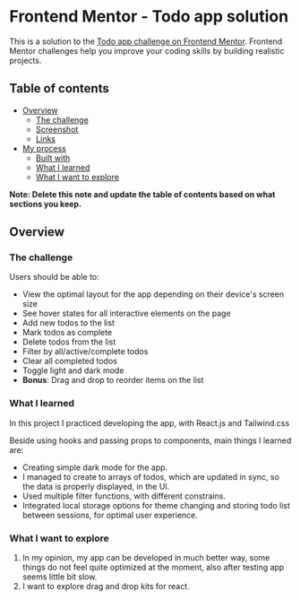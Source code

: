 # Frontend Mentor - Todo app solution

This is a solution to the [Todo app challenge on Frontend Mentor](https://www.frontendmentor.io/challenges/todo-app-Su1_KokOW). Frontend Mentor challenges help you improve your coding skills by building realistic projects.

## Table of contents

- [Overview](#overview)
  - [The challenge](#the-challenge)
  - [Screenshot](#screenshot)
  - [Links](#links)
- [My process](#my-process)
  - [Built with](#built-with)
  - [What I learned](#what-i-learned)
  - [What I want to explore](#what-i-want-to-explore)

**Note: Delete this note and update the table of contents based on what sections you keep.**

## Overview

### The challenge

Users should be able to:

- View the optimal layout for the app depending on their device's screen size
- See hover states for all interactive elements on the page
- Add new todos to the list
- Mark todos as complete
- Delete todos from the list
- Filter by all/active/complete todos
- Clear all completed todos
- Toggle light and dark mode
- **Bonus**: Drag and drop to reorder items on the list

### What I learned

In this project I practiced developing the app, with React.js and Tailwind.css

Beside using hooks and passing props to components, main things I learned are:

- Creating simple dark mode for the app.
- I managed to create to arrays of todos, which are updated in sync, so the data is properly displayed,
  in the UI.
- Used multiple filter functions, with different constrains.
- Integrated local storage options for theme changing and storing todo list between sessions, for optimal
  user experience.

### What I want to explore

1. In my opinion, my app can be developed in much better way, some things do not feel quite optimized at the moment,
   also after testing app seems little bit slow.
2. I want to explore drag and drop kits for react.
